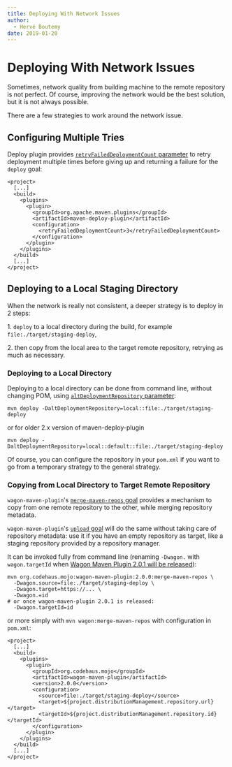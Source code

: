 ```yaml
---
title: Deploying With Network Issues
author: 
  - Hervé Boutemy
date: 2019-01-20
---
```


<!-- Licensed to the Apache Software Foundation (ASF) under one-->
<!-- or more contributor license agreements.  See the NOTICE file-->
<!-- distributed with this work for additional information-->
<!-- regarding copyright ownership.  The ASF licenses this file-->
<!-- to you under the Apache License, Version 2.0 (the-->
<!-- "License"); you may not use this file except in compliance-->
<!-- with the License.  You may obtain a copy of the License at-->
<!---->
<!--   http://www.apache.org/licenses/LICENSE-2.0-->
<!---->
<!-- Unless required by applicable law or agreed to in writing,-->
<!-- software distributed under the License is distributed on an-->
<!-- "AS IS" BASIS, WITHOUT WARRANTIES OR CONDITIONS OF ANY-->
<!-- KIND, either express or implied.  See the License for the-->
<!-- specific language governing permissions and limitations-->
<!-- under the License.-->

# Deploying With Network Issues

Sometimes, network quality from building machine to the remote repository is not perfect\. Of course, improving the network would be the best solution, but it is not always possible\.

There are a few strategies to work around the network issue\.

## Configuring Multiple Tries

Deploy plugin provides [`retryFailedDeploymentCount` parameter](../deploy-mojo.html#retryFailedDeploymentCount) to retry deployment multiple times before giving up and returning a failure for the `deploy` goal: 

```unknown
<project>
  [...]
  <build>
    <plugins>
      <plugin>
        <groupId>org.apache.maven.plugins</groupId>
        <artifactId>maven-deploy-plugin</artifactId>
        <configuration>
          <retryFailedDeploymentCount>3</retryFailedDeploymentCount>
        </configuration>
      </plugin>
    </plugins>
  </build>
  [...]
</project>
```

## Deploying to a Local Staging Directory

When the network is really not consistent, a deeper strategy is to deploy in 2 steps:

1\. `deploy` to a local directory during the build, for example `file:./target/staging-deploy`,

2\. then copy from the local area to the target remote repository, retrying as much as necessary\.

### Deploying to a Local Directory

Deploying to a local directory can be done from command line, without changing POM, using [`altDeploymentRepository` parameter](../deploy-mojo.html#altDeploymentRepository):

```unknown
mvn deploy -DaltDeploymentRepository=local::file:./target/staging-deploy
```

or for older 2\.x version of maven\-deploy\-plugin

```unknown
mvn deploy -DaltDeploymentRepository=local::default::file:./target/staging-deploy
```

Of course, you can configure the repository in your `pom.xml` if you want to go from a temporary strategy to the general strategy\.

### Copying from Local Directory to Target Remote Repository

`wagon-maven-plugin`&apos;s [`merge-maven-repos` goal](https://www.mojohaus.org/wagon-maven-plugin/merge-maven-repos-mojo.html) provides a mechanism to copy from one remote repository to the other, while merging repository metadata\.

`wagon-maven-plugin`&apos;s [`upload` goal](https://www.mojohaus.org/wagon-maven-plugin/upload-mojo.html) will do the same without taking care of repository metadata: use it if you have an empty repository as target, like a staging repository provided by a repository manager\.

It can be invoked fully from command line \(renaming `-Dwagon.` with `wagon.targetId` when [Wagon Maven Plugin 2\.0\.1 will be released](https://github.com/mojohaus/wagon-maven-plugin/pull/26)\):

```unknown
mvn org.codehaus.mojo:wagon-maven-plugin:2.0.0:merge-maven-repos \
  -Dwagon.source=file:./target/staging-deploy \
  -Dwagon.target=https://... \
  -Dwagon.=id
# or once wagon-maven-plugin 2.0.1 is released:
  -Dwagon.targetId=id
```

or more simply with `mvn wagon:merge-maven-repos` with configuration in `pom.xml`:

```unknown
<project>
  [...]
  <build>
    <plugins>
      <plugin>
        <groupId>org.codehaus.mojo</groupId>
        <artifactId>wagon-maven-plugin</artifactId>
        <version>2.0.0</version>
        <configuration>
          <source>file:./target/staging-deploy</source>
          <target>${project.distributionManagement.repository.url}</target>
          <targetId>${project.distributionManagement.repository.id}</targetId>
        </configuration>
      </plugin>
    </plugins>
  </build>
  [...]
</project>
```

